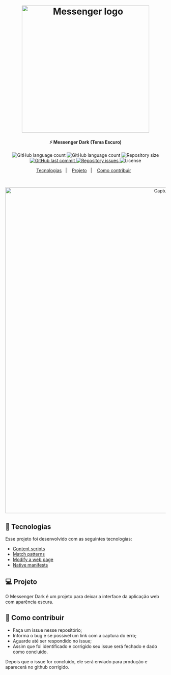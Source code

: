 <h1 align="center">
    <img alt="Messenger logo" src="https://i.imgur.com/ZQ45UYZ.jpg" width="400px" />
</h1>

<h4 align="center">
  ⚡ Messenger Dark (Tema Escuro)
</h4>
<p align="center">
  <img alt="GitHub language count" src="https://img.shields.io/amo/users/messenger-tema-escuro?color=blue">
    
  <img alt="GitHub language count" src="https://img.shields.io/amo/dw/messenger-tema-escuro?color=blue">

  <img alt="Repository size" src="https://img.shields.io/github/repo-size/johnendz/Firefox-Extension-Messenger-Dark?color=blue">
  
  <a href="https://github.com/johnendz/Firefox-Extension-Messenger-Dark/commits/master">
    <img alt="GitHub last commit" src="https://img.shields.io/github/last-commit/johnendz/Firefox-Extension-Messenger-Dark?color=blue">
  </a>

  <a href="https://github.com/johnendz/Firefox-Extension-Messenger-Dark/issues">
    <img alt="Repository issues" src="https://img.shields.io/github/issues/johnendz/Firefox-Extension-Messenger-Dark?color=blue">
  </a>

  <img alt="License" src="https://img.shields.io/badge/license-MIT-blue">
</p>

<p align="center">
  <a href="#rocket-tecnologias">Tecnologias</a>&nbsp;&nbsp;&nbsp;|&nbsp;&nbsp;&nbsp;
  <a href="#-projeto">Projeto</a>&nbsp;&nbsp;&nbsp;|&nbsp;&nbsp;&nbsp;
  <a href="#-como-contribuir">Como contribuir</a>&nbsp;&nbsp;&nbsp;
</p>

<br>

<p align="center">
  <img alt="Captura de Tela" width="1024" src="https://addons.cdn.mozilla.net/user-media/previews/full/233/233892.png?modified=1584282597">
</p>

## :rocket: Tecnologias

Esse projeto foi desenvolvido com as seguintes tecnologias:

- [Content scripts](https://developer.mozilla.org/en-US/docs/Mozilla/Add-ons/WebExtensions/Content_scripts)
- [Match patterns](https://developer.mozilla.org/en-US/docs/Mozilla/Add-ons/WebExtensions/Match_patterns)
- [Modify a web page](https://developer.mozilla.org/en-US/docs/Mozilla/Add-ons/WebExtensions/Modify_a_web_page)
- [Native manifests](https://developer.mozilla.org/en-US/docs/Mozilla/Add-ons/WebExtensions/Native_manifests)

## 💻 Projeto

O Messenger Dark é um projeto para deixar a interface da aplicação web com aparência escura.

## 🤔 Como contribuir

- Faça um issue nesse repositório;
- Informa o bug e se possivel um link com a captura do erro;
- Aguarde até ser respondido no issue;
- Assim que foi identificado e corrigido seu issue será fechado e dado como concluido.

Depois que o issue for concluido, ele será enviado para produção e aparecerá no github corrigido.
